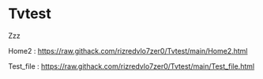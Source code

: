 # Tvtest
Zzz

Home2 : https://raw.githack.com/rizredvlo7zer0/Tvtest/main/Home2.html

Test_file : https://raw.githack.com/rizredvlo7zer0/Tvtest/main/Test_file.html
